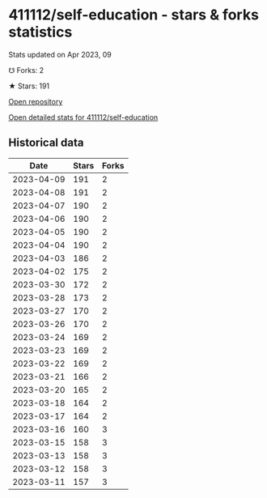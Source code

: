 # 411112/self-education - stars & forks statistics

Stats updated on Apr 2023, 09

☋ Forks: 2

★ Stars: 191

[Open repository](https://github.com/411112/self-education)

[Open detailed stats for 411112/self-education](https://reviewgithub.com/rep/411112/self-education)

## Historical data
| Date | Stars | Forks |
|------|-------|-------|
| 2023-04-09 | 191 | 2 | 
| 2023-04-08 | 191 | 2 | 
| 2023-04-07 | 190 | 2 | 
| 2023-04-06 | 190 | 2 | 
| 2023-04-05 | 190 | 2 | 
| 2023-04-04 | 190 | 2 | 
| 2023-04-03 | 186 | 2 | 
| 2023-04-02 | 175 | 2 | 
| 2023-03-30 | 172 | 2 | 
| 2023-03-28 | 173 | 2 | 
| 2023-03-27 | 170 | 2 | 
| 2023-03-26 | 170 | 2 | 
| 2023-03-24 | 169 | 2 | 
| 2023-03-23 | 169 | 2 | 
| 2023-03-22 | 169 | 2 | 
| 2023-03-21 | 166 | 2 | 
| 2023-03-20 | 165 | 2 | 
| 2023-03-18 | 164 | 2 | 
| 2023-03-17 | 164 | 2 | 
| 2023-03-16 | 160 | 3 | 
| 2023-03-15 | 158 | 3 | 
| 2023-03-13 | 158 | 3 | 
| 2023-03-12 | 158 | 3 | 
| 2023-03-11 | 157 | 3 | 


